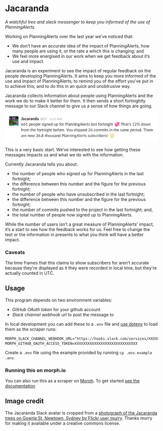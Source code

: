 # Jacaranda

*A watchful tree and slack messenger to keep you informed of the use of PlanningAlerts.*

Working on PlanningAlerts over the last year we’ve noticed that:

* We don’t have an accurate idea of the impact of PlanningAlerts,
  how many people are using it,
  or the rate a which this is changing; and
* We feel more energised in our work when we get feedback about it’s use and
  impact.

Jacaranda is an experiment to see the impact of regular feedback
on the people developing PlanningAlerts.
It aims to keep you more informed of the use and impact of PlanningAlerts;
to remind you of the effort you’ve put in to achieve this; and to do this in an
quick and unobtrusive way.

Jacaranda collects information about people using PlanningAlerts and
the work we do to make it better for them.
It then sends a short fortnightly message to our Slack channel
to give us a sense of how things are going.

![Image of slack message from Jacaranda](screenshot.jpg)

This is a very basic start.
We’ve interested to see how getting these messages impacts us
and what we do with the information.

Currently Jacaranda tells you about:

* the number of people who signed up for PlanningAlerts in the last fortnight;
* the difference between this number and the figure for the previous fortnight;
* the number of people who have unsubscribed in the last fortnight;
* the difference between this number and the figure for the previous fortnight;
* the number of commits pushed to the project in the last fortnight; and,
* the total number of people now signed up to PlanningAlerts.

While the number of users isn’t a great measure of PlanningAlerts’ impact,
it’s a start to see how the feedback works for us.
Feel free to change the text or the information in presents to what you think
will have a better impact.

### Caveats

The time frames that this claims to show subscribers for aren’t accurate
because they're displayed as it they were recorded in local time, but they're
actually counted in UTC.

## Usage

This program depends on two environment variables:

* *GitHub OAuth token* for your github account
* *Slack channel webhook url* to post the message to

In local development you can add these to a `.env` file
and [use dotenv](https://github.com/bkeepers/dotenv) to load them as the scraper runs:

```
MORPH_SLACK_CHANNEL_WEBHOOK_URL="https://hooks.slack.com/services/XXXXXXXXXXXXX"
MORPH_GITHUB_OAUTH_ACCESS_TOKEN=XXXXXXXXXXXXXXXXXXXXXXXXXXXXX
```

Create a `.env` file using the example provided by running `cp .env.example .env`.

### Running this on morph.io

You can also run this as a scraper on [Morph](https://morph.io).
To get started [see the documentation](https://morph.io/documentation)

## Image credit

The Jacaranda Slack avatar is cropped from a [photograph of the Jacaranda trees on
Gowrie St, Newtown, Sydney by Flickr user
murry](https://www.flickr.com/photos/hopeless128/15808564051/in/photolist-aCSCXw-q8S).
Thanks murry for making it available under a creative commons license.
